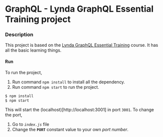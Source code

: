 # GraphQL - Lynda GraphQL Essential Training project

### Description 

This project is based on the [Lynda GraphQL Essential Training](https://www.lynda.com/GraphQL-tutorials/GraphQL-Essential-Training/614315-2.html) course.
It has all the basic learning things.

#### Run

To run the project, 

1. Run command `npm install` to install all the dependency.
2. Run command `npm start` to run the project.

```bash
$ npm install
$ npm start
```

This will start the (localhost)[http://localhost:3001] in port `3001`. To change the port, 

1. Go to _`index.js`_ file
2. Change the **`PORT`** constant value to your own *port number*.